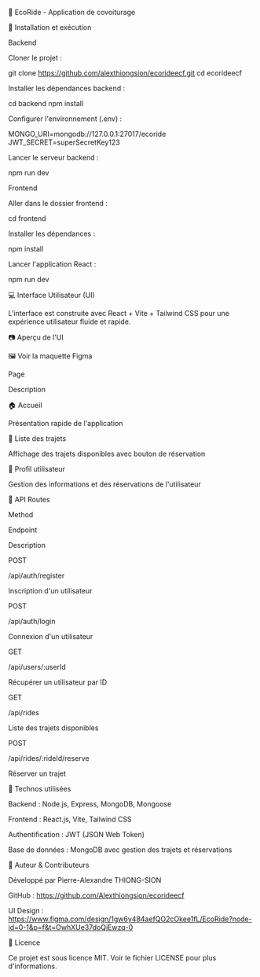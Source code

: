 🚗 EcoRide - Application de covoiturage

📌 Installation et exécution

Backend

Cloner le projet :

git clone https://github.com/alexthiongsion/ecorideecf.git
cd ecorideecf

Installer les dépendances backend :

cd backend
npm install

Configurer l'environnement (.env) :

MONGO_URI=mongodb://127.0.0.1:27017/ecoride
JWT_SECRET=superSecretKey123

Lancer le serveur backend :

npm run dev

Frontend

Aller dans le dossier frontend :

cd frontend

Installer les dépendances :

npm install

Lancer l'application React :

npm run dev

💻 Interface Utilisateur (UI)

L’interface est construite avec React + Vite + Tailwind CSS pour une expérience utilisateur fluide et rapide.

📷 Aperçu de l'UI

🖼️ Voir la maquette Figma

Page

Description

🏠 Accueil

Présentation rapide de l'application

🚗 Liste des trajets

Affichage des trajets disponibles avec bouton de réservation

👤 Profil utilisateur

Gestion des informations et des réservations de l'utilisateur

🚀 API Routes

Method

Endpoint

Description

POST

/api/auth/register

Inscription d'un utilisateur

POST

/api/auth/login

Connexion d'un utilisateur

GET

/api/users/:userId

Récupérer un utilisateur par ID

GET

/api/rides

Liste des trajets disponibles

POST

/api/rides/:rideId/reserve

Réserver un trajet

🚀 Technos utilisées

Backend : Node.js, Express, MongoDB, Mongoose

Frontend : React.js, Vite, Tailwind CSS

Authentification : JWT (JSON Web Token)

Base de données : MongoDB avec gestion des trajets et réservations

📝 Auteur & Contributeurs

Développé par Pierre-Alexandre THIONG-SION

GitHub : https://github.com/Alexthiongsion/ecorideecf

UI Design : https://www.figma.com/design/1gw6y484aefQO2cOkee1fL/EcoRide?node-id=0-1&p=f&t=OwhXUe37doQjEwzq-0

📄 Licence

Ce projet est sous licence MIT. Voir le fichier LICENSE pour plus d'informations.
